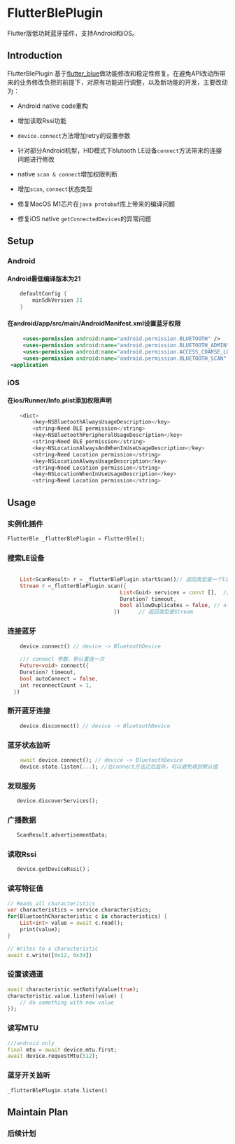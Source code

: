 # FlutterBlePlugin

 Flutter版低功耗蓝牙插件，支持Android和iOS。

## Introduction

FlutterBlePlugin 基于[flutter_blue](!https://pub.flutter-io.cn/packages/flutter_blue)做功能修改和稳定性修复。在避免API改动所带来的业务修改负担的前提下，对原有功能进行调整，以及新功能的开发，主要改动为：

* Android native code重构

* 增加读取Rssi功能

* `device.connect`方法增加retry的设置参数

* 针对部分Android机型，HID模式下blutooth LE设备`connect`方法带来的连接问题进行修改

* native `scan & connect`增加权限判断

* 增加`scan`, `connect`状态类型

* 修复MacOS M1芯片在`java protobuf`库上带来的编译问题

* 修复iOS native `getConnectedDevices`的异常问题

## Setup

### Android 

#### Android最低编译版本为21

```dart
    defaultConfig {
        minSdkVersion 21
    }
```

#### 在**android/app/src/main/AndroidManifest.xml**设置蓝牙权限

```xml 
	 <uses-permission android:name="android.permission.BLUETOOTH" />  
	 <uses-permission android:name="android.permission.BLUETOOTH_ADMIN" />  
	 <uses-permission android:name="android.permission.ACCESS_COARSE_LOCATION"/>  
     <uses-permission android:name="android.permission.BLUETOOTH_SCAN" />
 <application
```

### iOS

#### 在**ios/Runner/Info.plist**添加权限声明

```dart 
	<dict>  
	    <key>NSBluetoothAlwaysUsageDescription</key>  
	    <string>Need BLE permission</string>  
	    <key>NSBluetoothPeripheralUsageDescription</key>  
	    <string>Need BLE permission</string>  
	    <key>NSLocationAlwaysAndWhenInUseUsageDescription</key>  
	    <string>Need Location permission</string>  
	    <key>NSLocationAlwaysUsageDescription</key>  
	    <string>Need Location permission</string>  
	    <key>NSLocationWhenInUseUsageDescription</key>  
	    <string>Need Location permission</string>
```

## Usage

### 实例化插件

```dart
FlutterBle _flutterBlePlugin = FlutterBle();
```

### 搜索LE设备

```dart
  
    List<ScanResult> r = _flutterBlePlugin.startScan()// 返回类型是一个list
	Stream r =_flutterBlePlugin.scan({
                                    List<Guid> services = const [],  //service filter collection
                                    Duration? timeout,  
                                    bool allowDuplicates = false, // allow duplicate results when scan
                                  })      // 返回类型是Stream

```

### 连接蓝牙

```dart
    device.connect() // device -> BluetoothDevice
	
	/// connect 参数，默认重连一次
	Future<void> connect({
    Duration? timeout,
    bool autoConnect = false,
    int reconnectCount = 1,
  })
```

### 断开蓝牙连接

```dart
    device.disconnect() // device -> BluetoothDevice
```

### 蓝牙状态监听

```dart
    await device.connect(); // device -> BluetoothDevice
	device.state.listen(...); //在connect方法之后监听，可以避免收到默认值
```

### 发现服务

```dart
   device.discoverServices();
```

### 广播数据

```dart
   ScanResult.advertisementData;
```

### 读取Rssi

```dart
   device.getDeviceRssi()；
```

### 读写特征值

```dart
// Reads all characteristics
var characteristics = service.characteristics;
for(BluetoothCharacteristic c in characteristics) {
    List<int> value = await c.read();
    print(value);
}

// Writes to a characteristic
await c.write([0x12, 0x34])
```

### 设置读通道
```dart
await characteristic.setNotifyValue(true);
characteristic.value.listen((value) {
    // do something with new value
});
```

### 读写MTU


```dart
///android only
final mtu = await device.mtu.first;
await device.requestMtu(512);
```

### 蓝牙开关监听


```dart
_flutterBlePlugin.state.listen()
```


## Maintain Plan

### 后续计划